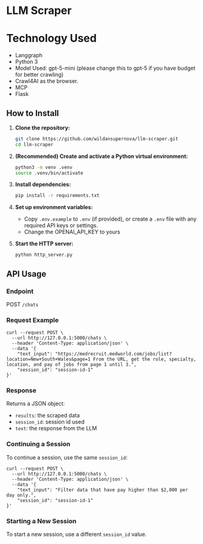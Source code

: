 # LLM Scraper

# Technology Used
- Langgraph
- Python 3
- Model Used: gpt-5-mini (please change this to gpt-5 if you have budget for better crawling)
- Crawl4AI as the browser.
- MCP
- Flask

## How to Install

1. **Clone the repository:**
   ```sh
   git clone https://github.com/wildansupernova/llm-scraper.git
   cd llm-scraper
   ```

2. **(Recommended) Create and activate a Python virtual environment:**
   ```sh
   python3 -m venv .venv
   source .venv/bin/activate
   ```

3. **Install dependencies:**
   ```sh
   pip install -r requirements.txt
   ```

4. **Set up environment variables:**
   - Copy `.env.example` to `.env` (if provided), or create a `.env` file with any required API keys or settings.
   - Change the OPENAI_API_KEY to yours

5. **Start the HTTP server:**
   ```sh
   python http_server.py
   ```

## API Usage

### Endpoint

POST `/chats`

### Request Example

```
curl --request POST \
  --url http://127.0.0.1:5000/chats \
  --header 'Content-Type: application/json' \
  --data '{
    "text_input": "https://medrecruit.medworld.com/jobs/list?location=New+South+Wales&page=1 From the URL, get the role, specialty, location, and pay of jobs from page 1 until 3.",
    "session_id": "session-id-1"
}'
```

### Response
Returns a JSON object:
- `results`: the scraped data
- `session_id`: session id used
- `text`: the response from the LLM

### Continuing a Session
To continue a session, use the same `session_id`:

```
curl --request POST \
  --url http://127.0.0.1:5000/chats \
  --header 'Content-Type: application/json' \
  --data '{
    "text_input": "Filter data that have pay higher than $2,000 per day only.",
    "session_id": "session-id-1"
}'
```

### Starting a New Session
To start a new session, use a different `session_id` value.




